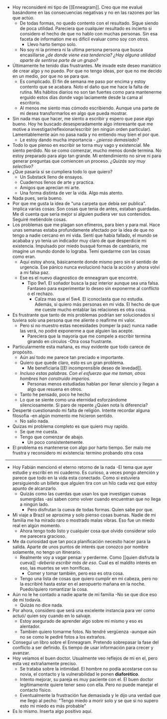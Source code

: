 - Hoy reconsideré mi tipo de [[Enneagram]]. Creo que me evalué basándome en las consecuencias negativas y no en las razones por las que actúo.
	- De todas formas, no quedo contento con el resultado. Sigue siendo de poca utilidad. Pareciera que cualquier resultado es incierto si considero el hecho de que no hablo con muchas personas. Sin esa faceta de information me es difícil evaluar como soy con otros. 
		- Llevo harto tiempo solo. 
	- No soy ni la primera ni la ultima persona persona que busca encasillarse *¿de donde viene esa tendencia? ¿Hay alguna utilidad aparte de sentirse parte de un grupo?*
- Últimamente he tenido días frustrantes. Me invade este deseo maniático de crear algo y no puedo.  Por que no tengo ideas, por que no me decido en un medio, por que no se para que. 
	- Es complicado. El fin de semana me paso por encima y estoy contento que se acabara. Noto el daño que me hace la falta de rutina. Mis hábitos diarios no son tan fuertes como para mantenerme erguido estos días donde vago laciamente desde la cama al escritorio. 
	- Al menos me siento mas cómodo escribiendo. Aunque una parte de mi desea transformarlos en algo que pueda mostrar.
- Sin nada mas que hacer, me siento a escribir y espero que pase algo bueno. Hoy he buscado desesperadamente algo interesante que me motive a investigar/reflexionar/escribir (en ningún orden particular). Lamentablemente aún no pasa nada y no entiendo muy bien el por que. 
	- Le estoy dando mucha importancia - *¿pienso demasiado?* 
- Todo lo que pienso en escribir se torna muy vago y existencial. Me siento perdido. No se como comenzar, mucho menos donde termina. No estoy preparado para algo tan grande. Mi entendimiento no sirve ni para generar preguntas que comiencen un proceso. *¿Quizás soy muy selectivo?*
- ¿Que pasaría si se cumpliera todo lo que quiero?
	- Un Substack lleno de ensayos.
	- Cuadernos llenos de arte y practica.
	- Amigos que aprecian mi arte.
	- Una forma distinta de ver la vida. Algo más atento.
- Nada pues, seria bueno. 
- Por que me gusta la idea de "una carpeta que debía ser publica". Implica varias cosas: Son cosas que tenia de antes, estaban guardadas. Me di cuenta que seria mejor si alguien pudiera ver sus contenidos. Seguiré metiéndole cosas.
- Los problemas que me plagan son efímeros, para bien y para mal. Hace unas semanas estaba profundamente afectado por la idea de que no tengo a nadie cercano en mi vida. Sentí que había fallado, el mundo se acababa y yo tenia un indicador muy claro de que desperdicie mi existencia. Impulsado por miedo busqué formas de cambiarlo, me imagine un mundo donde lo lograba. Temí quedarme con las cosas como eran.
	- Aquí estoy ahora, básicamente donde mismo pero sin el sentido de urgencia. Ese pánico nunca evolucionó hacia la acción y ahora volví a mi falsa paz.
	- Ese es el nuevo diagnostico de enneagram que encontré.
		- Tipo 9w1. El soñador busca la paz interior aunque sea una falsa. Fantaseo para experimentar lo deseo sin exponerme al conflicto o el rechazo. 
			- Calza mas que el 5w4. El iconoclasta que no estudia. Además, si quiero más personas en mi vida. El hecho de que me cueste mucho entablar las relaciones es otra cosa. 
- Es frustrante que tanto de mis problemas podrían ser solucionados si tuviera solo una persona que me aliente o reafirme mi valor.
	- Pero si no muestro estas necesidades (romper la paz) nunca nadie las verá, no podré exponerme a que alguien las acepte.
		- Pareciera que la mayoría que me compele a escribir termina girando en círculos -Otra cosa frustrante. 
- Particularmente esta mañana, es muy evidente que todo carece de propósito. 
	- Aún así todo me parece tan preciado e importante. 
	- Quiero que quede claro, esto es un gran problema. 
		- Me beneficiaria [[El incomprensible deseo de levedad]].
	- *Incluso estas palabras. Con el esfuerzo que me toman, otros hombres han construido imperios.*
		- Personas menos estudiadas hablan por llenar silencio y llegan a algo que resuena en otros.
	- Tanto he pensado, poco he hecho
	- Lo que se siente como una eternidad esforzándome silenciosamente. Si paro de repente ¿Quien nota ls diferencia?
- Desperté cuestionando mi falta de religión. Intente recordar alguna filosofia -en algún momento me hicieron sentido.
	- No salio nada.
- Quizas mi problema completo es que quiero muy rapido. 
	- Se que me cuesta. 
	- Tengo que comenzar de abajo. 
		- Un poco consistentemente. 
- El problema es mantenerse con algo por harto tiempo. Ser malo me frustra y reconsidero mi existencia: termino probando otra cosa 
--------------------------------

- Hoy Fabián mencionó el eterno retorno de la nada -El tema que ayer estudie y escribí en mi cuaderno. Es curioso, a veces pongo atención y parece que todo en la vida esta conectado. Como si estuviera persiguiendo un billete que alguien tira con un hilo cada vez que estoy apunto de alcanzarlo. 
	- Quizás como las cuerdas que usan los que investigan cuevas sumergidas -así saben como volver cuando encuentran que no llega a ningún lado. 
		- Pero disfrutan la cueva de todas formas. Quien sabe por que. 
- Mi viaje a Brazil se aproxima y solo pienso cosas buenas. Nadie de mi familia me ha mirado raro o mostrado malas vibras. Eso fue un miedo real en algún momento. 
	- Ahora tengo todo listo y cualquier cosa que olvido considerar solo me parecera gracioso.
- Me da curiosidad que tan poca planificación necesito hacer para la salida. Aparte de unos puntos de interés que conozco por nombre solamente, no tengo un itinerario. 
	- Realmente voy a vagar pensar y perderme. Como [[quien disfruta la cueva]] -*debería escribir más de eso*. Cual es el maldito interés en eso, las muertes se ven horríficas.
		- Comer y tomar también, pero eso es otra cosa. 
	- Tengo una lista de cosas que quiero cumplir en mi cabeza, pero no la escribiré hasta estar en el aeropuerto mañana en la noche. Puedo/quiero romantizar la cosa. 
- Aún no le he contado a nadie aparte de mi familia -No se que dice eso de mí todavía.  
	- Quizás no dice nada. 
- Por ahora, considero que será una excelente instancia para ver como actuó/ quien soy cuando en lo salvaje. 
	- Estoy asegurado de aprender algo sobre mi mismo y eso es alentador. 
	- También quiero tomarme fotos. No tendré vergüenza -aunque aún no se como le pediré fotos a los extraños. 
- Conseguí un libro sobre el Enneagram. Pretendo sobrepasar la fase del conflicto a ser definido. Es tiempo de usar información para crecer y avanzar. 
- Hoy veíamos el buen doctor. Usualmente veo reflejos de mi en el, pero esta vez extrañamente preciso. 
	- Se trataba sobre la intimidad. El hombre no podía acostarse con su novia, el contacto y la vulnerabilidad le ponen **diaforético**. 
	- Intento mejorar, su pareja es muy paciente con el. El buen doctor legítimamente quiere tener sexo con ella. Pero no puede manejar el contacto físico.
	- Eventualmente la frustración fue demasiada y le dijo una verdad que me llego al pecho: "Tengo miedo a morir solo y se que si no supero esto mi miedo es más probable"
- Es lo mismo. Inserta algo positivo aquí. 
